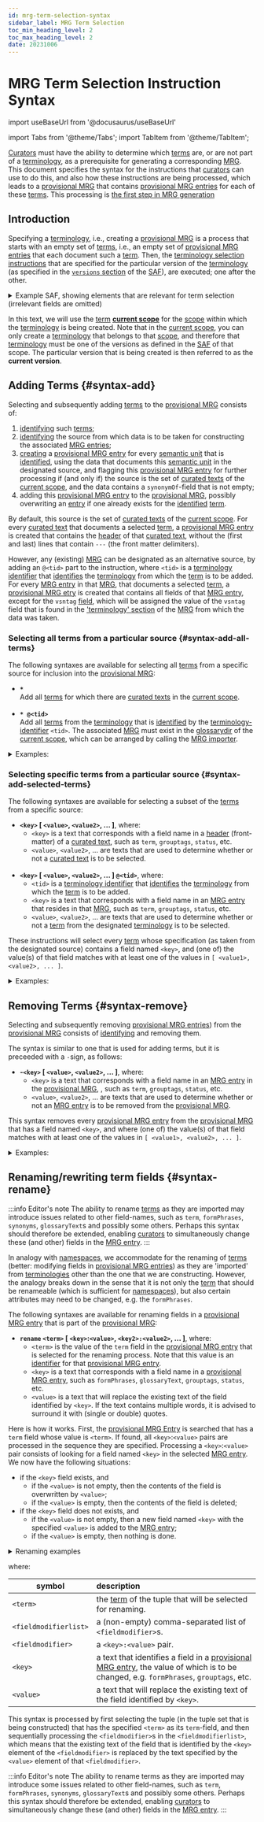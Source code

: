 ```yaml
---
id: mrg-term-selection-syntax
sidebar_label: MRG Term Selection
toc_min_heading_level: 2
toc_max_heading_level: 2
date: 20231006
---
```


# MRG Term Selection Instruction Syntax

import useBaseUrl from '@docusaurus/useBaseUrl'

import Tabs from '@theme/Tabs';
import TabItem from '@theme/TabItem';

[Curators](@) must have the ability to determine which [terms](@) are, or are not part of a [terminology](@), as a prerequisite for generating a corresponding [MRG](@). This document specifies the syntax for the instructions that [curators](@) can use to do this, and also how these instructions are being processed, which leads to a [provisional MRG](@) that contains [provisional MRG entries](@) for each of these [terms](@). This processing is [the first step in MRG generation](/docs/spec-tools/mrgt#mrgt-constructing-provisional-mrg)

## Introduction

Specifying a [terminology](@), i.e., creating a [provisional MRG](@) is a process that starts with an empty set of [terms](@), i.e., an empty set of [provisional MRG entries](@) that each document such a [term](@). Then, the [terminology selection instructions](@) that are specified for the particular version of the [terminology](@) (as specified in the [`versions` section](/docs/spec-files/saf#versions) of the [SAF](@)), are executed; one after the other.

<details>
  <summary>Example SAF, showing elements that are relevant for term selection (irrelevant fields are omitted)</summary>

~~~ yaml
scope:
  scopetag: myscope # identifier for 'current scope'
  scopedir: https://github.com/myscope-repo/tree/master/docs  # URL of the scope-directory of `myscope`
  curatedir: terms # directory where all curated files are located.
  glossarydir: glossaries # directory where all glossary files and related stuff are located.
  defaultvsn: latest # vsntag that identifies the default terminology. A link to the MRG is located at `scopedir`/`glossarydir`/mrg.`scopetag`.yaml
...
scopes:

- scopetag: essiflab # definition of (scope) tag(s) that are used within this scope to refer to a specific terminology
  scopedir: https://github.com/essif-lab/framework/tree/master/docs # URL of the scope-directory
- scopetag: tev2 # definition of (scope)tag(s) that are used within this scope to refer to a specific terminology
  scopedir: https://github.com/tno-terminology-design/tev2-specifications/tree/master/docs # URL of the scope-directory
...
versions:
  - vsntag: terms
    termselection:
      - "*" # import all terms defined by a curated text in the [current scope](@)
  - vsntag: v1.0.3 # a versiontag that identifies this version from all other versions in the SAF
    altvsntags: [ latest ] 
    termselection:
      - "*@essiflab" # import all terms from the MRG linked to by `mrg.essiflab.yaml`
      - "-grouptags[terminology]" # then, remove all terms tagged with the grouptag `terminology`
      - "*" # then, all terms defined by a curated text in the [current scope](@)
~~~

</details>

In this text, we will use the [term](@) **[current scope](@)** for the [scope](@) within which the [terminology](@) is being created. Note that in the [current scope](@), you can only create a [terminology](@) that belongs to that [scope](@), and therefore that [terminology](@) must be one of the versions as defined in the [SAF](@) of that scope. The particular version that is being created is then referred to as the **current version**.

## Adding Terms {#syntax-add}

Selecting and subsequently adding [terms](@) to the [provisional MRG](@) consists of:
1. [identifying](@) such [terms](@);
2. [identifying](@) the source from which data is to be taken for constructing the associated [MRG entries](@);
3. [creating](/docs/spec-tools/mrgt#mrgt-create-mrg-entry) a [provisional MRG entry](@) for every [semantic unit](@) that is [identified](@), using the data that documents this [semantic unit](@) in the designated source, and flagging this [provisional MRG entry](@) for further processing if (and only if) the source is the set of [curated texts](@) of the [current scope](@), and the data contains a `synonymOf`-field that is not empty;
4. adding this [provisional MRG entry](@) to the [provisional MRG](@), possibly overwriting an [entry](provisional-mrg-entry@) if one already exists for the [identified](@) [term](@).

By default, this source is the set of [curated texts](@) of the [current scope](@). For every [curated text](@) that documents a selected [term](@), a [provisional MRG entry](@) is created that contains the [header](@) of that [curated text](@), without the (first and last) lines that contain `---` (the front matter delimiters).

However, any (existing) [MRG](@) can be designated as an alternative source, by adding an `@<tid>` part to the instruction, where `<tid>` is a [terminology identifier](@) that [identifies](@) the [terminology](@) from which the [term](@) is to be added. For every [MRG entry](@) in that [MRG](@), that documents a selected [term](@), a [provisional MRG etry](@) is created that contains all fields of that [MRG entry](@), except for the `vsntag` [field](/docs/spec-files/mrg#mrg-entries), which will be assigned the value of the `vsntag` field that is found in the ['terminology' section](/docs/spec-files/mrg#mrg-terminology) of the [MRG](@) from which the data was taken.

### Selecting all terms from a particular source {#syntax-add-all-terms}

The following syntaxes are available for selecting all [terms](@) from a specific source for inclusion into the [provisional MRG](@):

- **`*`**<br/>Add all [terms](@) for which there are [curated texts](@) in the [current scope](@).<br/>&nbsp;
- **`* @<tid>`**<br/>Add all [terms](@) from the [terminology](@) that is [identified](@) by the [terminology-identifier](@) `<tid>`. The associated [MRG](@) must exist in the [glossarydir](@) of the [current scope](@), which can be arranged by calling the [MRG importer](@).

<details><summary>Examples:</summary>

  | Examples:  | Meaning: |
  | :-------   | :------  |
  | *&nbsp;@tev2:v1 | Add all [terms](@) that are in version `v1` of the [terminology](@) of the [scope](@) identified by `tev2`, i.e., in [MRG](@) file `mrg.tev2.v1.yaml`. |
  | * @tev2    | Add all [terms](@) that are in the default version of the [terminology](@) of the [scope](@) identified by `tev2`,<br/>i.e., in [MRG](@) file `mrg.tev2.yaml`. |
  | * @:v1.0.3 | Add all [terms](@) that are in version `v1.0.3` of the [terminology](@) of the [current scope](@).<br/>i.e., in [MRG](@) file `mrg.<cstag>.v1.0.3.yaml`, where `<cstag>` is the value of the `scopetag` field in the [`scope` section](/docs/spec-files/saf#scope-section) of the [SAF](@) of the [current scope](@). |
  | * @        | Add all [terms](@) that are in the default version of the [terminology](@) of the [current scope](@).<br/>i.e., in [MRG](@) file `mrg.<cstag>.yaml`, where `<cstag>` is the value of the `scopetag` field in the [`scope` section](/docs/spec-files/saf#scope-section) of the [SAF](@) of the [current scope](@). |
  | *          | Add all [terms](@) that are described by a [curated text](@) in the [current scope](@). |

The difference between `*` and `* @` is that the first takes [curated texts](@) as source, whereas the latter takes an existing [MRG](@) as source, being the [MRG](@) that contains the default version of the [terminology](@) of the [current scope](@). This allows [terminologies](@) to be defined in terms of their predecessors.

</details>

### Selecting specific terms from a particular source {#syntax-add-selected-terms}

The following syntaxes are available for selecting a subset of the [terms](@) from a specific source:

- **`<key>` [ `<value>`, `<value2>`, ... ]**, where:
  - `<key>` is a text that corresponds with a field name in a [header](@) (front-matter) of a [curated text](@), such as `term`, `grouptags`, `status`, etc.
  - `<value>`, `<value2>`, ... are texts that are used to determine whether or not a [curated text](@) is to be selected.<br/>&nbsp;
- **`<key>` [ `<value>`, `<value2>`, ... ] `@<tid>`**, where:
  - `<tid>` is a [terminology identifier](@) that [identifies](@) the [terminology](@) from which the [term](@) is to be added.
  - `<key>` is a text that corresponds with a field name in an [MRG entry](@) that resides in that [MRG](@), such as `term`, `grouptags`, `status`, etc.
  - `<value>`, `<value2>`, ... are texts that are used to determine whether or not a [term](@) from the designated [terminology](@) is to be selected.
 
These instructions will select every [term](@) whose specification (as taken from the designated source) contains a field named `<key>`, and (one of) the value(s) of that field matches with at least one of the values in `[ <value1>, <value2>, ... ]`.

<details><summary>Examples:</summary>

  | Syntax: | Meaning: |
  | :-----  | :------  |
  | term [actor]               | select every [term](@) in the [current scope](@), that is described by a [curated text](@) of which the [header](@) has a `term` field with the value `actor`. |
  | status[proposed,approved]  | select every [term](@) in the [current scope](@), that is described by a [curated text](@) of which the [header](@) has a `status` field with the value `proposed` or `approved`. |
  | somefield []               | select every [term](@) in the [current scope](@), that is described by a [curated text](@) of which the [header](@) has a `somefield` field that has no value specified. |
  | term [actor,party]@tev2:v1 | select every [term](@) in the [terminology](@) [identified](@) by `@tev2:v1`, that is described by an [MRG entry](@) (in the corresponding [MRG](@)) that has a `term` field with the value `actor` or `party`. |
  | grouptags[x,y,z]@essif-lab | select every [term](@) in the default [terminology](@) of [scope](@) `essif-lab`, that is described by an [MRG entry](@) (in the corresponding [MRG](@)) that has a `grouptags` field whose value is `x`, `y`, or `z`. |
  
</details>

## Removing Terms {#syntax-remove}

Selecting and subsequently removing [provisional MRG entries](@)) from the [provisional MRG](@) consists of [identifying](@) and removing them.

The syntax is similar to one that is used for adding terms, but it is preceeded with a `-`sign, as follows:

- **-`<key>` [ `<value>`, `<value2>`, ... ]**, where:
  - `<key>` is a text that corresponds with a field name in an [MRG entry](@) in the [provisional MRG](@), , such as `term`, `grouptags`, `status`, etc.
  - `<value>`, `<value2>`, ... are texts that are used to determine whether or not an [MRG entry](@) is to be removed from the [provisional MRG](@).

This syntax removes every [provisional MRG entry](@) from the [provisional MRG](@) that has a field named `<key>`, and where (one of) the value(s) of that field matches with at least one of the values in `[ <value1>, <value2>, ... ]`.

<details><summary>Examples:</summary>

  | Syntax: | Meaning: |
  | :-----  | :------  |
  | -term [actor]              | remove all entries that have a `term` field whose value is `actor`. |
  | -status[proposed,approved] | remove all entries that have a `status` field whose value is `proposed` or `approved`. |
  | -grouptags[x,y,z]          | remove all entries that have a `grouptags` field of which one of the listed [grouptags](@) is `x`, `y`, or `z`. |
  | -somefield []              | remove all entries that have a `somefield` field that has no value specified. |

</details>

## Renaming/rewriting term fields {#syntax-rename}

:::info Editor's note
The ability to rename [terms](@) as they are imported may introduce issues related to other field-names, such as `term`, `formPhrases`, `synonyms`, `glossaryText`s and possibly some others. Perhaps this syntax should therefore be extended, enabling [curators](@) to simultaneously change these (and other) fields in the [MRG entry](@).
:::

In analogy with [namespaces](https://en.wikipedia.org/wiki/Namespace), we accommodate for the renaming of [terms](@) (better: modifying fields in [provisional MRG entries](@)) as they are 'imported' from [terminologies](@) other than the one that we are constructing. However, the analogy breaks down in the sense that it is not only the [term](@) that should be renameable (which is sufficient for [namespaces](https://en.wikipedia.org/wiki/Namespace)), but also certain attributes may need to be changed, e.g. the `formPhrases`.

The following syntaxes are available for renaming fields in a [provisional MRG entry](@) that is part of the [provisional MRG](@):

- **`rename` `<term>` [ `<key>`:`<value>`, `<key2>:<value2>`, ... ]**, where:
  - `<term>` is the value of the `term` field in the [provisional MRG entry](@) that is selected for the renaming process. Note that this value is an [identifier](@) for that [provisional MRG entry](@).
  - `<key>` is a text that corresponds with a field name in a [provisional MRG entry](@), such as `formPhrases`, `glossaryText`, `grouptags`, `status`, etc.
  - `<value>` is a text that will replace the existing text of the field identified by `<key>`. If the text contains multiple words, it is advised to surround it with (single or double) quotes.

Here is how it works. First, the [provisional MRG Entry](@) is searched that has a `term` field whose value is `<term>`. If found, all `<key>`:`<value>` pairs are processed in the sequence they are specified. Processing a `<key>`:`<value>` pair consists of looking for a field named `<key>` in the selected [MRG entry](@). We now have the following situations:

- if the `<key>` field exists, and
  - if the `<value>` is not empty, then the contents of the field is overwritten by `<value>`;
  - if the `<value>` is empty, then the contents of the field is deleted;
- if the `<key>` field does not exists, and
  - if the `<value>` is not empty, then a new field named `<key>` with the specified `<value>` is added to the [MRG entry](@);
  - if the `<value>` is empty, then nothing is done.

<details>
<summary>Renaming examples</summary>

- **`rename party [ status:accepted, hoverText:"A natural person or a legal person" ]`**:
  - searches for the [provisional MRG entry](@) whose `term` field has value `party`, and (when found)
  - changes (or creates) its `status` field to so that it contains `accepted`, and 
  - changes (or creates) its `hoverText` field to so that it contains `"A natural person or a legal person"`.

- **`rename party [ term:partij, formPhrases:"partij{en}", hoverText:"Een natuurlijk persoon of een rechtspersoon" ]`**
  - searches for the [provisional MRG entry](@) whose `term` field has value `party`, and (when found)
  - changes (or creates) its `term` field to so that it contains `partij`;
  - changes (or creates) its `status` field to so that it contains `approved`.
  - changes (or creates) its `hoverText` field to so that it contains `"A natural or legal person"`
  
- **`rename party [ hoverText: ]`**
  - searches for the [provisional MRG entry](@) whose `term` field has value `party`, and (when found)
  - removes the contents from the `hoverText` field if such a field exists.<br/>

</details>

where:

| symbol                | description |
| --------------------- | :---------- |
| `<term>`              | the [term](@) of the tuple that will be selected for renaming. |
| `<fieldmodifierlist>` | a (non-empty) comma-separated list of `<fieldmodifier>`s. |
| `<fieldmodifier>`     | a `<key>:<value>` pair. |
| `<key>`               | a text that identifies a field in a [provisional MRG entry](@), the value of which is to be changed, e.g. `formPhrases`, `grouptags`, etc. |
| `<value>`             | a text that will replace the existing text of the field identified by `<key>`.  |

This syntax is processed by first selecting the tuple (in the tuple set that is being constructed) that has the specified `<term>` as its `term`-field, and then sequentially processing the `<fieldmodifier>`s in the `<fieldmodifierlist>`, which means that the existing text of the field that is identified by the `<key>` element of the `<fieldmodifier>` is replaced by the text specified by the `<value>` element of that `<fieldmodifier>`.

:::info Editor's note
The ability to rename terms as they are imported may introduce some issues related to other field-names, such as `term`, `formPhrases`, `synonyms`, `glossaryText`s and possibly some others. Perhaps this syntax should therefore be extended, enabling [curators](@) to simultaneously change these (and other) fields in the [MRG entry](@).
:::